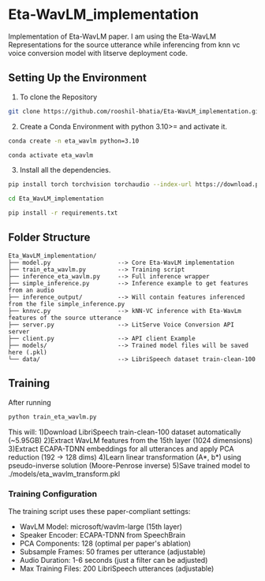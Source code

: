 # Eta-WavLM_implementation
Implementation of Eta-WavLM paper. I am using the Eta-WavLM Representations for the source utterance while inferencing from knn vc voice conversion model with litserve deployment code.

## Setting Up the Environment
1) To clone the Repository
```bash
git clone https://github.com/rooshil-bhatia/Eta-WavLM_implementation.git
```
2) Create a Conda Environment with python 3.10>= and activate it.
```bash
conda create -n eta_wavlm python=3.10
```
```bash
conda activate eta_wavlm
```
3) Install all the dependencies.
```bash
pip install torch torchvision torchaudio --index-url https://download.pytorch.org/whl/cu118
```
```bash
cd Eta_WavLM_implementation
```
```bash
pip install -r requirements.txt
```
## Folder Structure
```
Eta_WavLM_implementation/
├── model.py                   --> Core Eta-WavLM implementation
├── train_eta_wavlm.py         --> Training script
├── inference_eta_wavlm.py     --> Full inference wrapper
├── simple_inference.py        --> Inference example to get features from an audio
├── inference_output/          --> Will contain features inferenced from the file simple_inference.py
├── knnvc.py                   --> kNN-VC inference with Eta-WavLm features of the source utterance
├── server.py                  --> LitServe Voice Conversion API server
├── client.py                  --> API client Example
├── models/                    --> Trained model files will be saved here (.pkl)
└── data/                      --> LibriSpeech dataset train-clean-100
```
## Training 
After running
```bash
python train_eta_wavlm.py
```
This will:
1)Download LibriSpeech train-clean-100 dataset automatically (~5.95GB)
2)Extract WavLM features from the 15th layer (1024 dimensions)
3)Extract ECAPA-TDNN embeddings for all utterances and apply PCA reduction (192 → 128 dims)
4)Learn linear transformation (A*, b*) using pseudo-inverse solution (Moore-Penrose inverse)
5)Save trained model to ./models/eta_wavlm_transform.pkl

### Training Configuration
The training script uses these paper-compliant settings:
- WavLM Model: microsoft/wavlm-large (15th layer)
- Speaker Encoder: ECAPA-TDNN from SpeechBrain
- PCA Components: 128 (optimal per paper's ablation)
- Subsample Frames: 50 frames per utterance (adjustable)
- Audio Duration: 1-6 seconds (just a filter can be adjusted)
- Max Training Files: 200 LibriSpeech utterances (adjustable)

